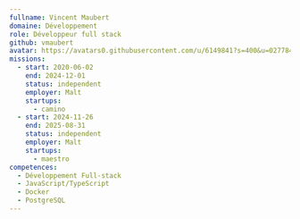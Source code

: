 ```yaml
---
fullname: Vincent Maubert
domaine: Développement
role: Développeur full stack
github: vmaubert
avatar: https://avatars0.githubusercontent.com/u/6149841?s=400&u=027784a18b9e541f525f5e0f86506b38d48089f8&v=4
missions:
  - start: 2020-06-02
    end: 2024-12-01
    status: independent
    employer: Malt
    startups:
      - camino
  - start: 2024-11-26
    end: 2025-08-31
    status: independent
    employer: Malt
    startups:
      - maestro
competences:
  - Développement Full-stack
  - JavaScript/TypeScript
  - Docker
  - PostgreSQL
---
```

